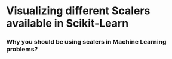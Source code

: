 # Visualizing different Scalers available in Scikit-Learn

### Why you should be using scalers in Machine Learning problems?
